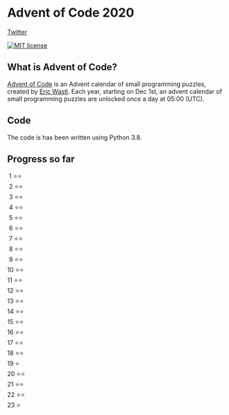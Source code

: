 # Advent of Code 2020

[Twitter](https://twitter.com/datascience_fun)

[![MIT license](https://img.shields.io/badge/License-MIT-blue.svg)](https://opensource.org/licenses/MIT)


## What is Advent of Code?
[Advent of Code](http://adventofcode.com) is an Advent calendar of small programming puzzles, created by [Eric Wastl](https://twitter.com/ericwastl). Each year, starting on Dec 1st, an advent calendar of small programming puzzles are unlocked once a day at 05:00 (UTC).

## Code
The code is has been written using Python 3.8. 

## Progress so far

&nbsp;1 ⭐️⭐️ <br/>
&nbsp;2 ⭐️⭐️ <br/>
&nbsp;3 ⭐️⭐️ <br/>
&nbsp;4 ⭐️⭐️ <br/>
&nbsp;5 ⭐️⭐️ <br/>
&nbsp;6 ⭐️⭐️ <br/>
&nbsp;7 ⭐️⭐️ <br/>
&nbsp;8 ⭐️⭐️ <br/>
&nbsp;9 ⭐️⭐️ <br/>
10 ⭐️⭐️ <br/>
11 ⭐️⭐️ <br/>
12 ⭐️⭐️ <br/>
13 ⭐️⭐️ <br/>
14 ⭐️⭐️ <br/>
15 ⭐️⭐️ <br/>
16 ⭐️⭐️ <br/>
17 ⭐️⭐️ <br/>
18 ⭐️⭐️ <br/>
19 ⭐️ <br/>
20 ⭐⭐️️ <br/>
21 ⭐️⭐️ <br/>
22 ⭐️⭐️ <br/>
23 ⭐️ <br/>